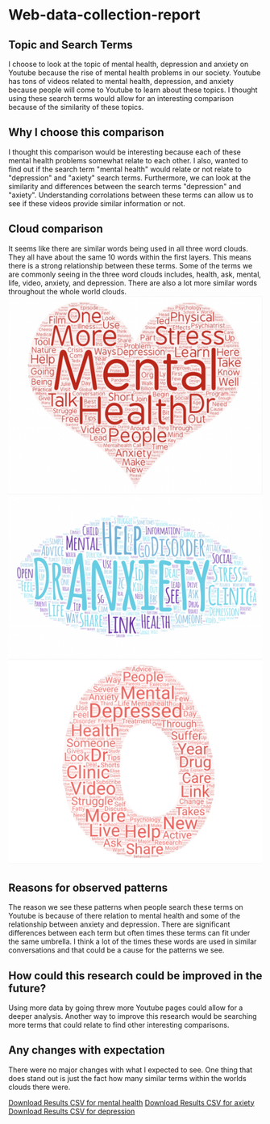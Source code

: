 # Web-data-collection-report

## Topic and Search Terms
I choose to look at the topic of mental health, depression and anxiety on Youtube because the rise of mental health problems in our society. Youtube has tons of videos related to mental health, depression, and anxiety because people will come to Youtube to learn about these topics. I thought using these search terms would allow for an interesting comparison because of the similarity of these topics.

## Why I choose this comparison
I thought this comparison would be interesting because each of these mental health problems somewhat relate to each other. I also, wanted to find out if the  search term "mental health" would relate or not relate to "depression" and "axiety" search terms. Furthermore, we can look at the similarity and differences between the search terms "depression" and "axiety". Understanding corrolations between these terms can allow us to see if these videos provide similar information or not.

## Cloud comparison
It seems like there are similar words being used in all three word clouds. They all have about the same 10 words within the first layers. This means there is a strong relationship between these terms. Some of the terms we are commonly seeing in the three word clouds includes,  health, ask, mental, life, video, anxiety, and depression. There are also a lot more similar words throughout the whole world clouds.
![Alt Text](img/img1.png)
![Alt Text](img/img2.png)
![Alt Text](img/img3.png)


## Reasons for observed patterns
The reason we see these patterns when people search these terms on Youtube is because of there relation to mental health and some of the relationship between anxiety and depression. There are significant differences between each term but often times these terms can fit under the same umbrella. I think a lot of the times these words are used in similar conversations and that could be a cause for the patterns we see.

## How could this research could be improved in the future?
Using more data by going threw more Youtube pages could allow for a deeper analysis. Another way to improve this research would be searching more terms that could relate to find other interesting comparisons.


## Any changes with expectation
There were no major changes with what I expected to see. One thing that does stand out is just the fact how many similar terms within the worlds clouds there were.


[Download Results CSV for mental health](assets/anx-help.csv)
[Download Results CSV for axiety](assets/dep-help.csv)
[Download Results CSV for depression](assets/mental.csv)


